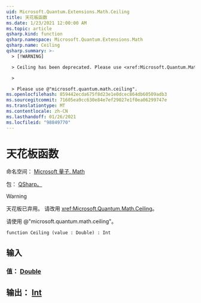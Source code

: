 ```yaml
---
uid: Microsoft.Quantum.Extensions.Math.Ceiling
title: 天花板函数
ms.date: 1/23/2021 12:00:00 AM
ms.topic: article
qsharp.kind: function
qsharp.namespace: Microsoft.Quantum.Extensions.Math
qsharp.name: Ceiling
qsharp.summary: >-
  > [!WARNING]

  > Ceiling has been deprecated. Please use <xref:Microsoft.Quantum.Math.Ceiling> instead.

  >

  > Please use @"microsoft.quantum.math.ceiling".
ms.openlocfilehash: 859442ecda675f8d23e1e0dcec864db60509adb3
ms.sourcegitcommit: 71605ea9cc630e84e7ef29027e1f0ea06299747e
ms.translationtype: MT
ms.contentlocale: zh-CN
ms.lasthandoff: 01/26/2021
ms.locfileid: "98849770"
---
```

# <a name="ceiling-function"></a>天花板函数

命名空间： [Microsoft 量子. Math](xref:Microsoft.Quantum.Extensions.Math)

包： [QSharp。](https://nuget.org/packages/Microsoft.Quantum.QSharp.Core)


> [!WARNING]
> 天花板已弃用。 请改用 <xref:Microsoft.Quantum.Math.Ceiling>。
>
> 请使用 @"microsoft.quantum.math.ceiling"。



```qsharp
function Ceiling (value : Double) : Int
```


## <a name="input"></a>输入

### <a name="value--double"></a>值： [Double](xref:microsoft.quantum.lang-ref.double)





## <a name="output--int"></a>输出： [Int](xref:microsoft.quantum.lang-ref.int)

